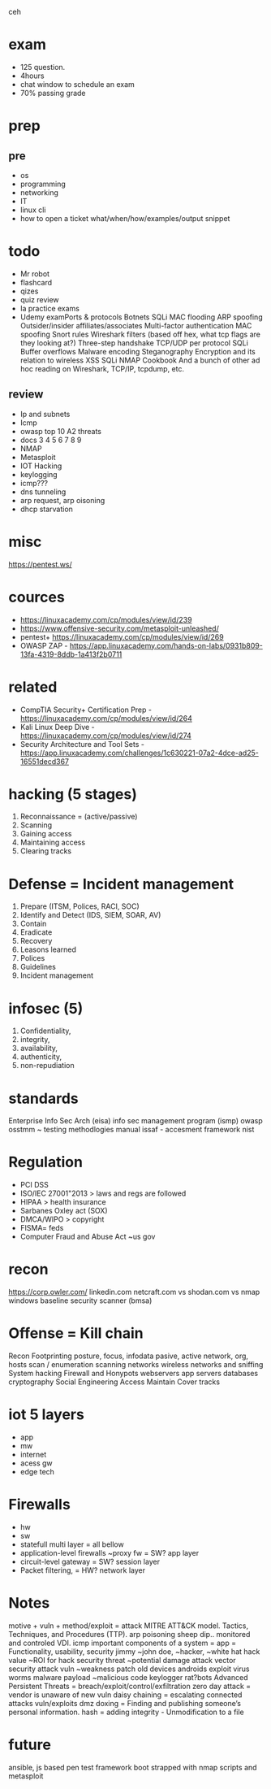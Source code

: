 ceh 

# exam
- 125 question. 
- 4hours
- chat window to schedule an exam
- 70% passing grade

# prep

## pre
- os
- programming
- networking
- IT
- linux cli
- how to open a ticket what/when/how/examples/output snippet

# todo
- Mr robot
- flashcard
- qizes
- quiz review
- la practice exams
- Udemy examPorts & protocols
Botnets
SQLi
MAC flooding
ARP spoofing
Outsider/insider affiliates/associates
Multi-factor authentication
MAC spoofing
Snort rules
Wireshark filters (based off hex, what tcp flags are they looking at?)
Three-step handshake
TCP/UDP per protocol
SQLi
Buffer overflows
Malware encoding
Steganography
Encryption and its relation to wireless
XSS
SQLi
NMAP Cookbook
And a bunch of other ad hoc reading on Wireshark, TCP/IP, tcpdump, etc.

## review
- Ip and subnets
- Icmp
- owasp top 10 A2 threats
- docs  3 4 5 6 7 8 9
- NMAP
- Metasploit
- IOT Hacking
- keylogging
- icmp???
- dns tunneling
- arp request, arp oisoning
- dhcp starvation

# misc
https://pentest.ws/

# cources
- https://linuxacademy.com/cp/modules/view/id/239
- https://www.offensive-security.com/metasploit-unleashed/
- pentest+ https://linuxacademy.com/cp/modules/view/id/269
- OWASP ZAP - https://app.linuxacademy.com/hands-on-labs/0931b809-13fa-4319-8ddb-1a413f2b0711

# related
- CompTIA Security+ Certification Prep - https://linuxacademy.com/cp/modules/view/id/264
- Kali Linux Deep Dive - https://linuxacademy.com/cp/modules/view/id/274
- Security Architecture and Tool Sets - https://app.linuxacademy.com/challenges/1c630221-07a2-4dce-ad25-16551decd367

# hacking (5 stages)
1. Reconnaissance = (active/passive)
2. Scanning
3. Gaining access
4. Maintaining access
5. Clearing tracks

# Defense = Incident management
1. Prepare (ITSM, Polices, RACI, SOC)
2. Identify and Detect (IDS, SIEM, SOAR, AV)
3. Contain
4. Eradicate 
5. Recovery
6. Leasons learned
7. Polices
8. Guidelines 
9. Incident management 

# infosec (5)
1. Confidentiality, 
2. integrity, 
3. availability, 
4. authenticity, 
5. non-repudiation

# standards
Enterprise Info Sec Arch (eisa)
info sec management program (ismp)
owasp
osstmm ~ testing methodlogies manual
issaf - accesment framework 
nist

# Regulation
- PCI DSS
- ISO/IEC 27001"2013 > laws and regs are followed
- HIPAA > health insurance 
- Sarbanes Oxley act (SOX)
- DMCA/WIPO > copyright
- FISMA= feds
- Computer Fraud and Abuse Act ~us gov


# recon
https://corp.owler.com/
linkedin.com
netcraft.com vs shodan.com vs nmap
windows baseline security scanner (bmsa)

# Offense  = Kill chain
Recon 
Footprinting
posture, focus, infodata
pasive, active
network, org, hosts
scan / enumeration
scanning networks
wireless networks and sniffing
System hacking
Firewall and Honypots
webservers
app servers
databases
cryptography
Social Engineering
Access
Maintain
Cover tracks

# iot 5 layers
- app
- mw
- internet
- acess gw
- edge tech

# Firewalls
- hw
- sw
- statefull multi layer = all bellow
- application-level firewalls ~proxy fw = SW? app layer
- circuit-level gateway = SW? session layer
- Packet filtering, = HW? network layer

# Notes
motive + vuln + method/exploit = attack
MITRE ATT&CK model.
Tactics, Techniques, and Procedures (TTP).
arp poisoning
sheep dip.. monitored and controled VDI.
icmp
important components of a system = app = Functionality, usability, security
jimmy ~john doe, ~hacker, ~white hat
hack value ~ROI for hack
security threat ~potential damage
attack vector
security attack
vuln ~weakness
patch
old devices
androids 
exploit
virus
worms
malware
payload ~malicious code
keylogger
rat?bots
Advanced Persistent Threats = breach/exploit/control/exfiltration
zero day attack = vendor is unaware of new vuln
daisy chaining = escalating connected attacks vuln/exploits 
dmz
doxing = Finding and publishing someone’s personal information.
hash = adding integrity - Unmodification to a file

# future
ansible, js based pen test framework
boot strapped with nmap scripts and metasploit